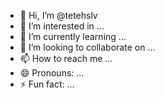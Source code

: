 - 👋 Hi, I’m @tetehslv
- 👀 I’m interested in ...
- 🌱 I’m currently learning ...
- 💞️ I’m looking to collaborate on ...
- 📫 How to reach me ...
- 😄 Pronouns: ...
- ⚡ Fun fact: ...

<!---
tetehslv/tetehslv is a ✨ special ✨ repository because its `README.md` (this file) appears on your GitHub profile.
You can click the Preview link to take a look at your changes.
--->
